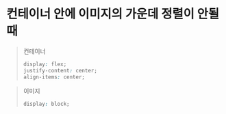# 컨테이너 안에 이미지의 가운데 정렬이 안될때

> 컨테이너
>
> ```css
> display: flex;
> justify-content: center;
> align-items: center;
> ```

> 이미지
>
> ```css
> display: block;
> ```
